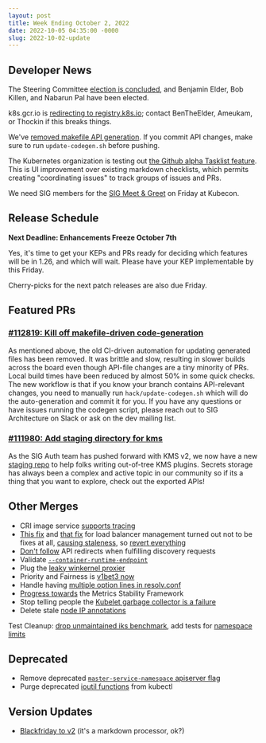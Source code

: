 ```yaml
---
layout: post
title: Week Ending October 2, 2022
date: 2022-10-05 04:35:00 -0000
slug: 2022-10-02-update
---
```


## Developer News

The Steering Committee [election is concluded](https://groups.google.com/a/kubernetes.io/g/dev/c/gGgJZKbDLOc), and Benjamin Elder, Bob Killen, and Nabarun Pal have been elected.

k8s.gcr.io is [redirecting to registry.k8s.io](https://groups.google.com/a/kubernetes.io/g/dev/c/RArAjOlgLZ8); contact BenTheElder, Ameukam, or Thockin if this breaks things.

We've [removed makefile API generation](https://github.com/kubernetes/kubernetes/pull/112819).  If you commit API changes, make sure to run `update-codegen.sh` before pushing.

The Kubernetes organization is testing out [the Github alpha Tasklist feature](https://groups.google.com/a/kubernetes.io/g/dev/c/ODWacjMe3Wc).  This is UI improvement over existing markdown checklists, which permits creating "coordinating issues" to track groups of issues and PRs.

We need SIG members for the [SIG Meet & Greet](https://github.com/kubernetes/community/issues/6899) on Friday at Kubecon.

## Release Schedule

**Next Deadline: Enhancements Freeze October 7th**

Yes, it's time to get your KEPs and PRs ready for deciding which features will be in 1.26, and which will wait.  Please have your KEP implementable by this Friday.

Cherry-picks for the next patch releases are also due Friday.

## Featured PRs

### [#112819: Kill off makefile-driven code-generation](https://github.com/kubernetes/kubernetes/pull/112819)

As mentioned above, the old CI-driven automation for updating generated files has been removed. It was brittle and slow, resulting in slower builds across the board even though API-file changes are a tiny minority of PRs. Local build times have been reduced by almost 50% in some quick checks. The new workflow is that if you know your branch contains API-relevant changes, you need to manually run `hack/update-codegen.sh` which will do the auto-generation and commit it for you. If you have any questions or have issues running the codegen script, please reach out to SIG Architecture on Slack or ask on the dev mailing list.

### [#111980: Add staging directory for kms](https://github.com/kubernetes/kubernetes/pull/111980)

As the SIG Auth team has pushed forward with KMS v2, we now have a new [staging repo](https://github.com/kubernetes/kms) to help folks writing out-of-tree KMS plugins. Secrets storage has always been a complex and active topic in our community so if its a thing that you want to explore, check out the exported APIs!

## Other Merges

* CRI image service [supports tracing](https://github.com/kubernetes/kubernetes/pull/112709)
* [This fix](https://github.com/kubernetes/kubernetes/pull/109706) and [that fix](https://github.com/kubernetes/kubernetes/pull/111691) for load balancer management turned out not to be fixes at all, [causing staleness](https://github.com/kubernetes/kubernetes/issues/112793), so [revert everything](https://github.com/kubernetes/kubernetes/pull/112807)
* [Don't follow](https://github.com/kubernetes/kubernetes/pull/112772) API redirects when fulfilling discovery requests
* Validate [`--container-runtime-endpoint`](https://github.com/kubernetes/kubernetes/pull/112542)
* Plug the [leaky winkernel proxier](https://github.com/kubernetes/kubernetes/pull/112837)
* Priority and Fairness is [v1bet3 now](https://github.com/kubernetes/kubernetes/pull/112306)
* Handle having [multiple option lines in resolv.conf](https://github.com/kubernetes/kubernetes/pull/112414)
* [Progress towards](https://github.com/kubernetes/kubernetes/pull/112676) the Metrics Stability Framework
* Stop telling people the [Kubelet garbage collector is a failure](https://github.com/kubernetes/kubernetes/pull/112631)
* Delete stale [node IP annotations](https://github.com/kubernetes/kubernetes/pull/112184)

Test Cleanup: [drop unmaintained iks benchmark](https://github.com/kubernetes/kubernetes/pull/112726), add tests for [namespace limits](https://github.com/kubernetes/kubernetes/pull/112430)

## Deprecated

* Remove deprecated [`master-service-namespace` apiserver flag](https://github.com/kubernetes/kubernetes/pull/112797)
* Purge deprecated [ioutil functions](https://github.com/kubernetes/kubernetes/pull/112598) from kubectl

## Version Updates

* [Blackfriday to v2](https://github.com/kubernetes/kubernetes/pull/112731) (it's a markdown processor, ok?)
